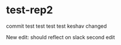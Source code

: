 # test-rep2
commit test
test test test
keshav changed

New edit: should reflect on slack
second edit
